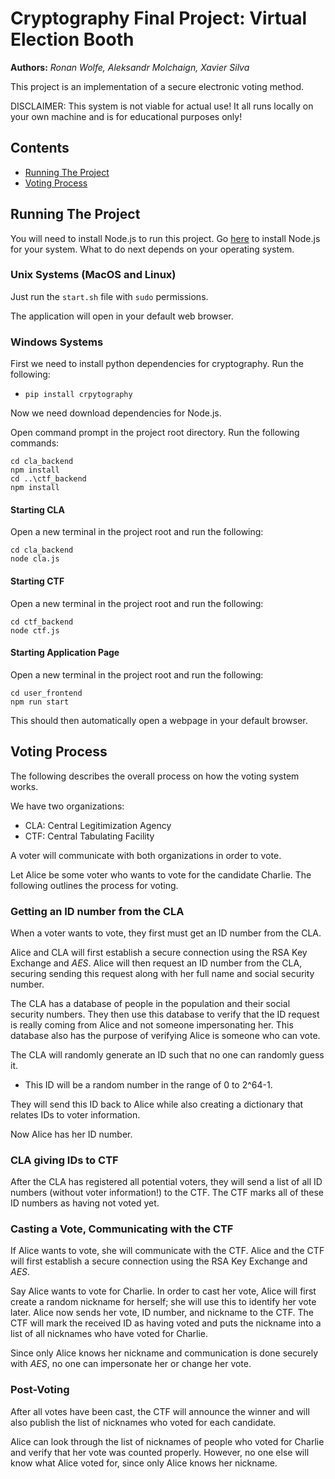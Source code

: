 # Cryptography Final Project: Virtual Election Booth
**Authors:** *Ronan Wolfe, Aleksandr Molchaign, Xavier Silva*

This project is an implementation of a secure electronic voting method.

DISCLAIMER: This system is not viable for actual use! 
It all runs locally on your own machine and is for educational purposes only!

## Contents
- [Running The Project](#running-the-project)
- [Voting Process](#voting-process)


## Running The Project
You will need to install Node.js to run this project.
Go [here](https://nodejs.org/en/download/) to install Node.js for your system.
What to do next depends on your operating system.

### Unix Systems (MacOS and Linux)
Just run the `start.sh` file with `sudo` permissions.

The application will open in your default web browser.

### Windows Systems
First we need to install python dependencies for cryptography.
Run the following:
- `pip install crpytography`

Now we need download dependencies for Node.js.

Open command prompt in the project root directory.
Run the following commands:

```
cd cla_backend
npm install
cd ..\ctf_backend
npm install
```

#### Starting CLA
Open a new terminal in the project root and run the following:
```
cd cla_backend
node cla.js
```

#### Starting CTF
Open a new terminal in the project root and run the following:
```
cd ctf_backend
node ctf.js
```

#### Starting Application Page
Open a new terminal in the project root and run the following:
```
cd user_frontend
npm run start
```

This should then automatically open a webpage in your default browser.

## Voting Process
The following describes the overall process on how the voting system works.

We have two organizations:
- CLA: Central Legitimization Agency
- CTF: Central Tabulating Facility

A voter will communicate with both organizations in order to vote.

Let Alice be some voter who wants to vote for the candidate Charlie.
The following outlines the process for voting.

### Getting an ID number from the CLA
When a voter wants to vote, they first must get an ID number from the CLA.

Alice and CLA will first establish a secure connection using the RSA Key Exchange and *AES*.
Alice will then request an ID number from the CLA, securing sending this request along with her full name and social security number.

The CLA has a database of people in the population and their social security numbers.
They then use this database to verify that the ID request is really coming from Alice and not someone impersonating her.
This database also has the purpose of verifying Alice is someone who can vote.

The CLA will randomly generate an ID such that no one can randomly guess it.
- This ID will be a random number in the range of 0 to 2^64-1.

They will send this ID back to Alice while also creating a dictionary that relates IDs to voter information.

Now Alice has her ID number.

### CLA giving IDs to CTF
After the CLA has registered all potential voters, they will send a list of all ID numbers (without voter information!) to the CTF.
The CTF marks all of these ID numbers as having not voted yet.

### Casting a Vote, Communicating with the CTF
If Alice wants to vote, she will communicate with the CTF.
Alice and the CTF will first establish a secure connection using the RSA Key Exchange and *AES*.

Say Alice wants to vote for Charlie.
In order to cast her vote, Alice will first create a random nickname for herself; she will use this to identify her vote later.
Alice now sends her vote, ID number, and nickname to the CTF.
The CTF will mark the received ID as having voted and puts the nickname into a list of all nicknames who have voted for Charlie.

Since only Alice knows her nickname and communication is done securely with *AES*, no one can impersonate her or change her vote.

### Post-Voting
After all votes have been cast, the CTF will announce the winner and will also publish the list of nicknames who voted for each candidate.

Alice can look through the list of nicknames of people who voted for Charlie and verify that her vote was counted properly.
However, no one else will know what Alice voted for, since only Alice knows her nickname.
